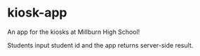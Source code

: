 # kiosk-app

An app for the kiosks at Millburn High School!

Students input student id and the app returns server-side result.
